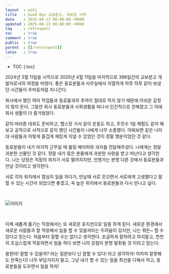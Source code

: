 ```yaml
---
layout  : wiki
title   : Good Bye 교보문고, 새로운 시작
date    : 2025-04-13 00:00:00 +0900
updated : 2025-04-13 00:00:00 +0900
tag     : retrospect
toc     : true
comment : true
public  : true
parent  : [[/retrospect]]
latex   : true
---
```


* TOC
{:toc}

2024년 3월 11일을 시작으로 2025년 4월 11일을 마지막으로 396일간의 교보문고 개발자로서의 여정을 마쳤다. 
좋은 동료분들과 사무실에서 치열하게 하루 하루 같이 보냈던 시간들이 주마등처럼 지나간다.

회사에서 했던 여러 작업들과 동료들과의 추억이 절대로 작지 않기 때문에 아쉬운 감정이 많이 든다. 
그동안 회사 동료분들과 사회생활을 떠나서 인간적으로 친해졌고 그 덕에 회사 생활이 더 즐거웠었다.

같이 마라톤 대회도 준비하고, 헬스장 가서 같이 운동도 하고, 주짓수 1일 체험도 같이 해보고 공적으로 사적으로 같이 했던 시간들이 나에게 너무 소중했다.
어찌보면 같은 나이대 사람들과 이렇게 즐겁게 재밌게 지낼 수 있었던 것이 정말 행운이었던 것 같다.

동료분들이 내가 마지막 근무일 때 롤링 페이퍼와 과자를 전달해주셨다. 나에게는 정말 과분한 선물인 것 같다. 정말 내가 많은 분들에게 과분한 사랑을 받고 떠난다고 생각한다.
나는 당장은 직장의 위치가 서로 떨어지지만, 언젠가는 분명 다른 곳에서 동료분들과 만날 것이라고 생각한다.

서로 각자 위치에서 열심히 일을 하다가, 만날때 서로 웃으면서 서로에게 고생했다고 말할 수 있는 시간이 되었으면 좋겠고, 꼭 높은 위치에서 동료분들과 다시 만나고 싶다.

<br>

![이미지](https://github.com/user-attachments/assets/ee62089a-0882-4b08-954a-729ffce8c249)

<br>

이제 새롭게 옮기는 직장에서는 또 새로운 포지션으로 일을 하게 된다. 새로운 환경에서 새로운 사람들과 잘 적응해서 일을 할 수 있을까라는 두려움이 있지만, 나는 뭐든~ 할 수 있다고 믿는다.
처음부터 잘할 수는 없다고 생각한다. 조급하게 잘하려고 하지말고, 천천히 조심스럽게 적응하면서 일을 하다 보면 나의 강점이 분명 발휘될 것 이라고 믿는다.

용현아! 잘할 수 있을까? 라는 질문보다 넌 잘할 수 있다! 라고 생각하자! 어차피 잘못해도 안죽는다! 너무 부담가지지 말고, 그냥 내가 할 수 있는 일을 최선을 다해서 하고, 동료분들을 도우면서 일을 하자!
